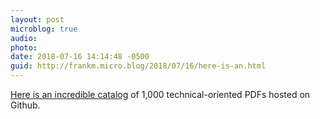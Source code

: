 ```yaml
---
layout: post
microblog: true
audio: 
photo: 
date: 2018-07-16 14:14:48 -0500
guid: http://frankm.micro.blog/2018/07/16/here-is-an.html
---
```

[Here is an incredible catalog](https://github.com/tpn/pdfs) of 1,000 technical-oriented PDFs hosted on Github.
